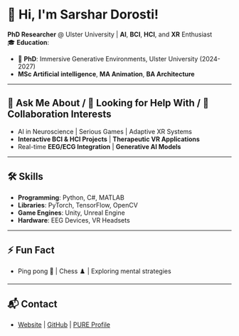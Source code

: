 # 👋 Hi, I'm Sarshar Dorosti!

**PhD Researcher** @ Ulster University | **AI**, **BCI**, **HCI**, and **XR** Enthusiast  
🎓 **Education**:  
- 🔭 **PhD**: Immersive Generative Environments, Ulster University (2024-2027)  
- **MSc Artificial intelligence**, **MA Animation**, **BA Architecture**

---

## 💬 Ask Me About  / 🤔 Looking for Help With  / 👯 Collaboration Interests  
- AI in Neuroscience | Serious Games | Adaptive XR Systems  
- **Interactive BCI & HCI Projects** | **Therapeutic VR Applications**  
- Real-time **EEG/ECG Integration** | **Generative AI Models**
  
---

## 🛠️ Skills  
- **Programming**: Python, C#, MATLAB  
- **Libraries**: PyTorch, TensorFlow, OpenCV  
- **Game Engines**: Unity, Unreal Engine  
- **Hardware**: EEG Devices, VR Headsets  

---

## ⚡ Fun Fact  
- Ping pong 🏓 | Chess ♟️ | Exploring mental strategies  

---

## 📬 Contact  
- [Website](https://www.sarshardorosti.com) | [GitHub](https://github.com/sarshardorosti) | [PURE Profile](https://pure.ulster.ac.uk/en/persons/sarshar-dorosti)  
